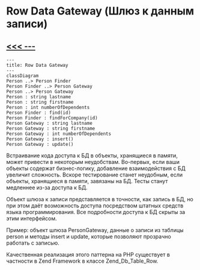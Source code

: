 # Row Data Gateway (Шлюз к данным записи)

## [<<< ---](../sourcedata.md)

```mermaid
---
title: Row Data Gateway
---
classDiagram
Person ..> Person Finder
Person Finder ..> Person Gateway
Person ..> Person Gateway
Person : string lastname
Person : string firstname
Person : int numberOfDependents
Person Finder : find(id)
Person Finder : findForCompany(id)
Person Gateway : string lastname
Person Gateway : string firstname
Person Gateway : int numberOfDependents
Person Gateway : insert()
Person Gateway : update()
```

Встраивание кода доступа к БД в объекты, хранящиеся в памяти, может привести в некоторым неудобствам. Во-первых, если ваши объекты содержат бизнес-логику, добавление взаимодействия с БД увеличит сложность. Вскоре тестирование станет неудобным, если объекты, хранящиеся в памяти, завязаны на БД. Тесты станут медленнее из-за доступа к БД. 

Объект шлюза к записи представляется в точности, как запись в БД, но при этом даёт возможность доступа посредством штатных средств языка программирования. Все подробности доступа к БД скрыты за этим интерфейсом.

Пример: объект шлюза PersonGateway, данные о записи из таблицы person и методы insert и update, которые позволяют прозрачно работать с записью. 

Качественная реализация этого паттерна на PHP существует в частности в Zend Framework в классе Zend_Db_Table_Row.